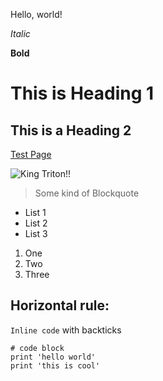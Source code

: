 Hello, world!

*Italic*

**Bold**

# This is Heading 1

## This is a Heading 2

[Test Page](https://bimai25.github.io/cse15l-lab-reports/test.html)

![King Triton!!](http://ucsdnews.ucsd.edu/thisweek/2011/09/welcome_slideshow/7.JPG)

> Some kind of Blockquote

* List 1
* List 2
* List 3

1. One
2. Two
3. Three

Horizontal rule:
---

`Inline code` with backticks

```
# code block
print 'hello world'
print 'this is cool'
```
